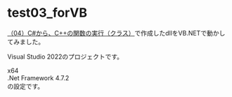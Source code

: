 # test03_forVB

[（04）C#から、C++の関数の実行（クラス）](https://waku-take-a.github.io/%25EF%25BC%258804%25EF%25BC%2589C%2523%25E3%2581%258B%25E3%2582%2589%25E3%2580%2581C%252B%252B%25E3%2581%25AE%25E9%2596%25A2%25E6%2595%25B0%25E3%2581%25AE%25E5%25AE%259F%25E8%25A1%258C%25EF%25BC%2588%25E3%2582%25AF%25E3%2583%25A9%25E3%2582%25B9%25EF%25BC%2589.html)で作成したdllをVB.NETで動かしてみました。

Visual Studio 2022のプロジェクトです。

x64<br>
.Net Framework 4.7.2<br>
の設定です。